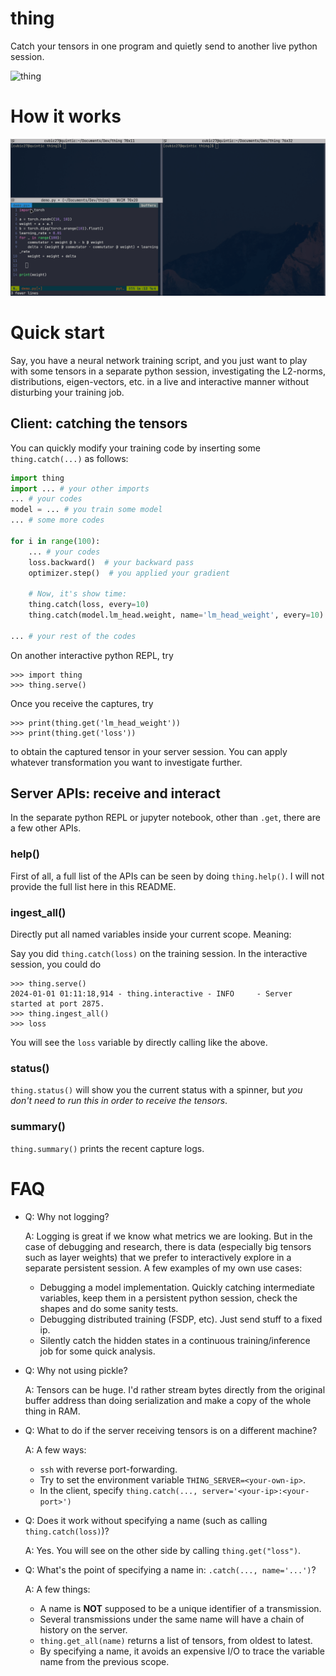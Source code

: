 # thing
Catch your tensors in one program and quietly send to another live python session.

![thing](https://upload.wikimedia.org/wikipedia/en/thumb/d/d0/Thing_%28The_Addams_Family%29.gif/375px-Thing_%28The_Addams_Family%29.gif)

# How it works
![thing_demo](assets/demo.gif)

# Quick start
Say, you have a neural network training script, and you just want to play with some tensors in a separate
python session, investigating the L2-norms, distributions, eigen-vectors, etc. in a live and interactive manner without
disturbing your training job.

## Client: catching the tensors
You can quickly modify your training code by inserting some `thing.catch(...)` as follows:
```python
import thing
import ... # your other imports
... # your codes
model = ... # you train some model
... # some more codes

for i in range(100):
    ... # your codes
    loss.backward()  # your backward pass
    optimizer.step()  # you applied your gradient
    
    # Now, it's show time:
    thing.catch(loss, every=10)
    thing.catch(model.lm_head.weight, name='lm_head_weight', every=10)

... # your rest of the codes
```

On another interactive python REPL, try
```
>>> import thing
>>> thing.serve()
```
Once you receive the captures, try
```
>>> print(thing.get('lm_head_weight'))
>>> print(thing.get('loss'))
```
to obtain the captured tensor in your server session. You can apply whatever transformation you want to investigate further.

## Server APIs: receive and interact

In the separate python REPL or jupyter notebook, other than `.get`, there are a few other APIs.

### help()

First of all, a full list of the APIs can be seen by doing `thing.help()`. I will not provide the full list here in this README.

### ingest_all()

Directly put all named variables inside your current scope. Meaning:

Say you did `thing.catch(loss)` on the training session. In the interactive session, you could do
```
>>> thing.serve()
2024-01-01 01:11:18,914 - thing.interactive - INFO     - Server started at port 2875.
>>> thing.ingest_all()
>>> loss
```
You will see the `loss` variable by directly calling like the above.

### status()

`thing.status()` will show you the current status with a spinner, but *you don't need to run this in order to receive the tensors*.

### summary()

`thing.summary()` prints the recent capture logs.


# FAQ
- Q: Why not logging?

  A: Logging is great if we know what metrics we are looking. But in the case of debugging and research, there is 
  data (especially big tensors such as layer weights) that we prefer to interactively explore in a separate persistent
  session.
  A few examples of my own use cases:

  - Debugging a model implementation. Quickly catching intermediate variables, keep them in a persistent python
    session, check the shapes and do some sanity tests.
  - Debugging distributed training (FSDP, etc). Just send stuff to a fixed ip.
  - Silently catch the hidden states in a continuous training/inference job for some quick analysis.
  
- Q: Why not using pickle?

  A: Tensors can be huge. I'd rather stream bytes directly from the original buffer address than doing serialization
  and make a copy of the whole thing in RAM.

- Q: What to do if the server receiving tensors is on a different machine?
  
  A: A few ways:

  - `ssh` with reverse port-forwarding.
  - Try to set the environment variable `THING_SERVER=<your-own-ip>`.
  - In the client, specify `thing.catch(..., server='<your-ip>:<your-port>')`

- Q: Does it work without specifying a name (such as calling `thing.catch(loss)`)?

  A: Yes. You will see on the other side by calling `thing.get("loss")`.

- Q: What's the point of specifying a name in: `.catch(..., name='...')`?

  A: A few things:
  - A name is **NOT** supposed to be a unique identifier of a transmission.
  - Several transmissions under the same name will have a chain of history on the server.
  - `thing.get_all(name)` returns a list of tensors, from oldest to latest.
  - By specifying a name, it avoids an expensive I/O to trace the variable name from the previous scope.
